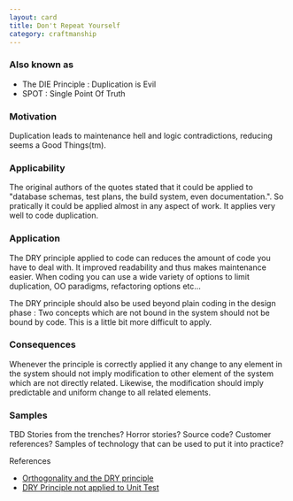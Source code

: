 ```yaml
---
layout: card
title: Don't Repeat Yourself
category: craftmanship
---
```


### Also known as

* The DIE Principle : Duplication is Evil
* SPOT : Single Point Of Truth

### Motivation

Duplication leads to maintenance hell and logic contradictions, reducing seems a Good Things(tm).

### Applicability

The original authors of the quotes stated that it could be applied to "database schemas, test plans, the build system, even documentation.". So pratically it could be applied almost in any aspect of work. It applies very well to code duplication.

### Application

The DRY principle applied to code can reduces the amount of code you have to deal with. It improved readability and thus makes maintenance easier. When coding you can use a wide variety of options to limit duplication, OO paradigms, refactoring options etc...

The DRY principle should also be used beyond plain coding in the design phase : Two concepts which are not bound in the system should not be bound by code. This is a little bit more difficult to apply.

### Consequences

Whenever the principle is correctly applied it any change to any element in the system should not imply modification to other element of the system which are not directly related. Likewise, the modification should imply predictable and uniform change to all related elements.

### Samples

TBD
Stories from the trenches? Horror stories? Source code? Customer references? Samples of technology that can be used to put it into practice?

References

* [Orthogonality and the DRY principle](http://www.artima.com/intv/dryP.html)
* [DRY Principle not applied to Unit Test](http://codebetter.com/blogs/karlseguin/archive/2009/09/12/unit-testing-do-repeat-yourself.aspx)
